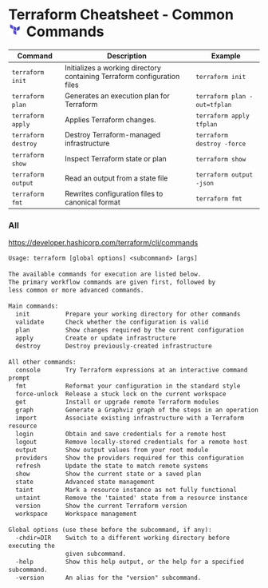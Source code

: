 # Terraform Cheatsheet - Common Commands<img align="left" alt="Visual Studio Code" width="26px" src="../images/icons/terraform.png" style="padding-right:10px;" />
Command | Description | Example 
--- | --- | ---
`terraform init` | Initializes a working directory containing Terraform configuration files | `terraform init`
`terraform plan` | Generates an execution plan for Terraform | `terraform plan -out=tfplan`
`terraform apply` | Applies Terraform changes. | `terraform apply tfplan`
`terraform destroy` | Destroy Terraform-managed infrastructure | `terraform destroy -force`
`terraform show` | Inspect Terraform state or plan | `terraform show`
`terraform output` | Read an output from a state file | `terraform output -json`
`terraform fmt` | Rewrites configuration files to canonical format | `terraform fmt`

### All
https://developer.hashicorp.com/terraform/cli/commands
```
Usage: terraform [global options] <subcommand> [args]

The available commands for execution are listed below.
The primary workflow commands are given first, followed by
less common or more advanced commands.

Main commands:
  init          Prepare your working directory for other commands
  validate      Check whether the configuration is valid
  plan          Show changes required by the current configuration
  apply         Create or update infrastructure
  destroy       Destroy previously-created infrastructure

All other commands:
  console       Try Terraform expressions at an interactive command prompt
  fmt           Reformat your configuration in the standard style
  force-unlock  Release a stuck lock on the current workspace
  get           Install or upgrade remote Terraform modules
  graph         Generate a Graphviz graph of the steps in an operation
  import        Associate existing infrastructure with a Terraform resource
  login         Obtain and save credentials for a remote host
  logout        Remove locally-stored credentials for a remote host
  output        Show output values from your root module
  providers     Show the providers required for this configuration
  refresh       Update the state to match remote systems
  show          Show the current state or a saved plan
  state         Advanced state management
  taint         Mark a resource instance as not fully functional
  untaint       Remove the 'tainted' state from a resource instance
  version       Show the current Terraform version
  workspace     Workspace management

Global options (use these before the subcommand, if any):
  -chdir=DIR    Switch to a different working directory before executing the
                given subcommand.
  -help         Show this help output, or the help for a specified subcommand.
  -version      An alias for the "version" subcommand.

```